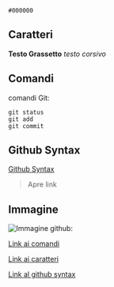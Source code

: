 `#000000`
## Caratteri

**Testo Grassetto**
*testo corsivo*


## Comandi
comandi Git:
```
git status
git add
git commit
```


## Github Syntax

[Github Syntax](https://docs.github.com/en/get-started/writing-on-github/getting-started-with-writing-and-formatting-on-github/basic-writing-and-formatting-syntax)
> Apre link


## Immagine
![Immagine github:](https://th.bing.com/th/id/OIP.yWNibBRepmC6fO7mZnicCgHaHa?w=180&h=180&c=7&r=0&o=5&pid=1.7)







[Link ai comandi](#comandi)


[Link ai caratteri](#caratteri)


[Link al github syntax](#github-syntax)


